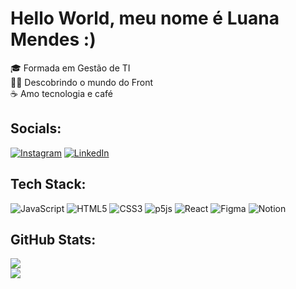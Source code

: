 # Hello World, meu nome é Luana Mendes :)
🎓 Formada em Gestão de TI<br>
👩‍💻 Descobrindo o mundo do Front<br>
☕ Amo tecnologia e café

## Socials:
[![Instagram](https://img.shields.io/badge/Instagram-%23E4405F.svg?logo=Instagram&logoColor=white)](https://www.instagram.com/luuanamendes/) [![LinkedIn](https://img.shields.io/badge/LinkedIn-%230077B5.svg?logo=linkedin&logoColor=white)](https://www.linkedin.com/in/luanamendessant/) 

## Tech Stack:
![JavaScript](https://img.shields.io/badge/javascript-%23323330.svg?style=flat-square&logo=javascript&logoColor=%23F7DF1E)
![HTML5](https://img.shields.io/badge/html5-%23E34F26.svg?style=flat-square&logo=html5&logoColor=white)
![CSS3](https://img.shields.io/badge/css3-%231572B6.svg?style=flat-square&logo=css3&logoColor=white)
![p5js](https://img.shields.io/badge/p5.js-ED225D?style=flat-square&logo=p5.js&logoColor=FFFFFF)
![React](https://img.shields.io/badge/react-%2320232a.svg?style=flat-square&logo=react&logoColor=%2361DAFB)
![Figma](https://img.shields.io/badge/figma-%23F24E1E.svg?style=flat-square&logo=figma&logoColor=white) 
![Notion](https://img.shields.io/badge/Notion-%23000000.svg?style=flat-square&logo=notion&logoColor=white) 

## GitHub Stats:
![](https://github-readme-streak-stats.herokuapp.com/?user=luuanamendes&theme=gotham&hide_border=true)<br/>
![](https://github-readme-stats.vercel.app/api/top-langs/?username=luuanamendes&theme=gotham&hide_border=true&include_all_commits=false&count_private=false&layout=compact)

<!-- Proudly created with GPRM ( https://gprm.itsvg.in ) -->
